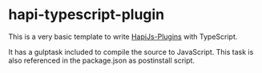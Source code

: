 # hapi-typescript-plugin

This is a very basic template to write [HapiJs-Plugins](http://hapijs.com/api#plugins) with TypeScript.

It has a gulptask included to compile the source to JavaScript. This task is also referenced in the package.json as postinstall script.